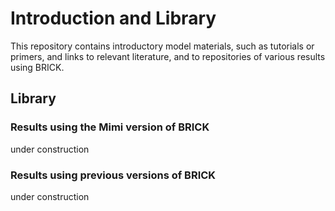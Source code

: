 # Introduction and Library

This repository contains introductory model materials, such as tutorials or primers, and links to relevant literature, and to repositories of various results using BRICK.

## Library

### Results using the Mimi version of BRICK

under construction

### Results using previous versions of BRICK

under construction
